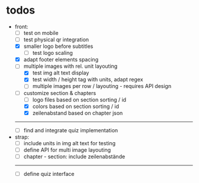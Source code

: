 # todos
- front:
  - [ ] test on mobile
  - [ ] test physical qr integration
  - [x] smaller logo before subtitles
    - [ ] test logo scaling
  - [x] adapt footer elements spacing
  - [ ] multiple images with rel. unit layouting
    - [x] test img alt text display
    - [x] test width / height tag with units, adapt regex
    - [ ] multiple images per row / layouting - requires API design
  - [ ] customize section & chapters 
    - [ ] logo files based on section sorting / id
    - [x] colors     based on section sorting / id
    - [x] zeilenabstand based on chapter json
  - ---
  - [ ] find and integrate quiz implementation
- strap:
  - [ ] include units in img alt text for testing
  - [ ] define API for multi image layouting 
  - [ ] chapter - section: include zeilenabstände
  - ---
  - [ ] define quiz interface
